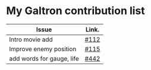 My Galtron contribution list
========================

| Issue			| Link.	|
|-----------------------|-------|
| Intro movie add	| [#112](https://github.com/inureyes/Galtron/issues/112) |
| Improve enemy position | [#115](https://github.com/inureyes/Galtron/issues/115) |
| add words for gauge, life | [#442](https://github.com/inureyes/Galtron/issues/442) |

